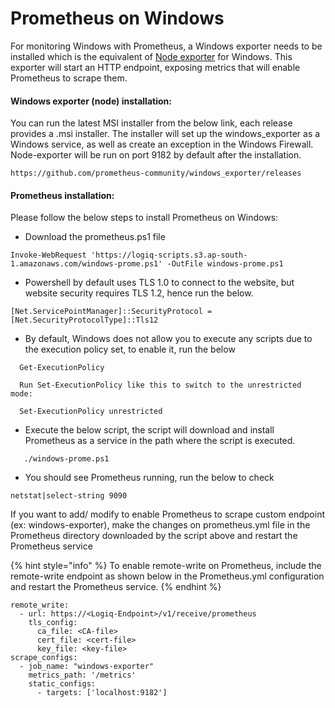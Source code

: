 # Prometheus on Windows

For monitoring Windows with Prometheus, a Windows exporter needs to be installed which is the equivalent of [Node exporter](https://github.com/prometheus/node_exporter) for Windows. This exporter will start an HTTP endpoint, exposing metrics that will enable Prometheus to scrape them.

#### Windows exporter (node) installation:

You can run the latest MSI installer from the below link, each release provides a .msi installer. The installer will set up the windows\_exporter as a Windows service, as well as create an exception in the Windows Firewall. Node-exporter will be run on port 9182 by default after the installation.

```
https://github.com/prometheus-community/windows_exporter/releases
```

#### Prometheus installation:

Please follow the below steps to install Prometheus on Windows:

* Download the prometheus.ps1 file

```
Invoke-WebRequest 'https://logiq-scripts.s3.ap-south-1.amazonaws.com/windows-prome.ps1' -OutFile windows-prome.ps1

```

* Powershell by default uses TLS 1.0 to connect to the website, but website security requires TLS 1.2, hence run the below.

```
[Net.ServicePointManager]::SecurityProtocol = [Net.SecurityProtocolType]::Tls12
```

* By default, Windows does not allow you to execute any scripts due to the execution policy set, to enable it, run the below

```
  Get-ExecutionPolicy

  Run Set-ExecutionPolicy like this to switch to the unrestricted mode:

  Set-ExecutionPolicy unrestricted
```

* Execute the below script, the script will download and install Prometheus as a service in the path where the script is executed.

```
   ./windows-prome.ps1
```

* You should see Prometheus running, run the below to check

```
netstat|select-string 9090
```

If you want to add/ modify to enable Prometheus to scrape custom endpoint (ex: windows-exporter), make the changes on prometheus.yml file in the Prometheus directory downloaded by the script above and restart the Prometheus service

{% hint style="info" %}
To enable remote-write on Prometheus, include the remote-write endpoint as shown below in the Prometheus.yml configuration and restart the Prometheus service.
{% endhint %}

```
remote_write:
  - url: https://<Logiq-Endpoint>/v1/receive/prometheus
    tls_config:
      ca_file: <CA-file>
      cert_file: <cert-file>
      key_file: <key-file>
scrape_configs:
  - job_name: "windows-exporter"
    metrics_path: '/metrics'
    static_configs:
      - targets: ['localhost:9182']

```
